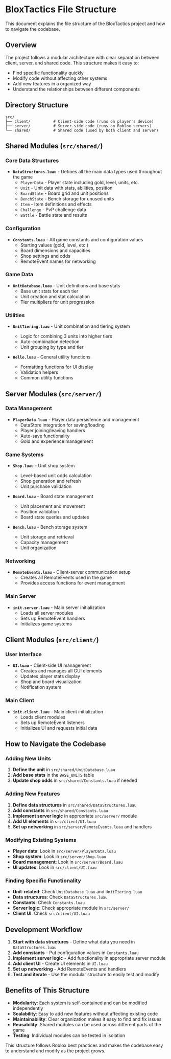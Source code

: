 # BloxTactics File Structure

This document explains the file structure of the BloxTactics project and how to navigate the codebase.

## Overview

The project follows a modular architecture with clear separation between client, server, and shared code. This structure makes it easy to:
- Find specific functionality quickly
- Modify code without affecting other systems
- Add new features in a organized way
- Understand the relationships between different components

## Directory Structure

```
src/
├── client/          # Client-side code (runs on player's device)
├── server/          # Server-side code (runs on Roblox servers)
└── shared/          # Shared code (used by both client and server)
```

## Shared Modules (`src/shared/`)

### Core Data Structures
- **`DataStructures.luau`** - Defines all the main data types used throughout the game
  - `PlayerData` - Player state including gold, level, units, etc.
  - `Unit` - Unit data with stats, abilities, position
  - `BoardState` - Board grid and unit positions
  - `BenchState` - Bench storage for unused units
  - `Item` - Item definitions and effects
  - `Challenge` - PvP challenge data
  - `Battle` - Battle state and results

### Configuration
- **`Constants.luau`** - All game constants and configuration values
  - Starting values (gold, level, etc.)
  - Board dimensions and capacities
  - Shop settings and odds
  - RemoteEvent names for networking

### Game Data
- **`UnitDatabase.luau`** - Unit definitions and base stats
  - Base unit stats for each tier
  - Unit creation and stat calculation
  - Tier multipliers for unit progression

### Utilities
- **`UnitTiering.luau`** - Unit combination and tiering system
  - Logic for combining 3 units into higher tiers
  - Auto-combination detection
  - Unit grouping by type and tier

- **`Hello.luau`** - General utility functions
  - Formatting functions for UI display
  - Validation helpers
  - Common utility functions

## Server Modules (`src/server/`)

### Data Management
- **`PlayerData.luau`** - Player data persistence and management
  - DataStore integration for saving/loading
  - Player joining/leaving handlers
  - Auto-save functionality
  - Gold and experience management

### Game Systems
- **`Shop.luau`** - Unit shop system
  - Level-based unit odds calculation
  - Shop generation and refresh
  - Unit purchase validation

- **`Board.luau`** - Board state management
  - Unit placement and movement
  - Position validation
  - Board state queries and updates

- **`Bench.luau`** - Bench storage system
  - Unit storage and retrieval
  - Capacity management
  - Unit organization

### Networking
- **`RemoteEvents.luau`** - Client-server communication setup
  - Creates all RemoteEvents used in the game
  - Provides access functions for event management

### Main Server
- **`init.server.luau`** - Main server initialization
  - Loads all server modules
  - Sets up RemoteEvent handlers
  - Initializes game systems

## Client Modules (`src/client/`)

### User Interface
- **`UI.luau`** - Client-side UI management
  - Creates and manages all GUI elements
  - Updates player stats display
  - Shop and board visualization
  - Notification system

### Main Client
- **`init.client.luau`** - Main client initialization
  - Loads client modules
  - Sets up RemoteEvent listeners
  - Initializes UI and requests initial data

## How to Navigate the Codebase

### Adding New Units
1. **Define the unit** in `src/shared/UnitDatabase.luau`
2. **Add base stats** in the `BASE_UNITS` table
3. **Update shop odds** in `src/shared/Constants.luau` if needed

### Adding New Features
1. **Define data structures** in `src/shared/DataStructures.luau`
2. **Add constants** in `src/shared/Constants.luau`
3. **Implement server logic** in appropriate `src/server/` module
4. **Add UI elements** in `src/client/UI.luau`
5. **Set up networking** in `src/server/RemoteEvents.luau` and handlers

### Modifying Existing Systems
- **Player data**: Look in `src/server/PlayerData.luau`
- **Shop system**: Look in `src/server/Shop.luau`
- **Board management**: Look in `src/server/Board.luau`
- **UI updates**: Look in `src/client/UI.luau`

### Finding Specific Functionality
- **Unit-related**: Check `UnitDatabase.luau` and `UnitTiering.luau`
- **Data structures**: Check `DataStructures.luau`
- **Constants**: Check `Constants.luau`
- **Server logic**: Check appropriate module in `src/server/`
- **Client UI**: Check `src/client/UI.luau`

## Development Workflow

1. **Start with data structures** - Define what data you need in `DataStructures.luau`
2. **Add constants** - Put configuration values in `Constants.luau`
3. **Implement server logic** - Add functionality in appropriate server module
4. **Add client UI** - Create UI elements in `UI.luau`
5. **Set up networking** - Add RemoteEvents and handlers
6. **Test and iterate** - Use the modular structure to easily test and modify

## Benefits of This Structure

- **Modularity**: Each system is self-contained and can be modified independently
- **Scalability**: Easy to add new features without affecting existing code
- **Maintainability**: Clear organization makes it easy to find and fix issues
- **Reusability**: Shared modules can be used across different parts of the game
- **Testing**: Individual modules can be tested in isolation

This structure follows Roblox best practices and makes the codebase easy to understand and modify as the project grows.
